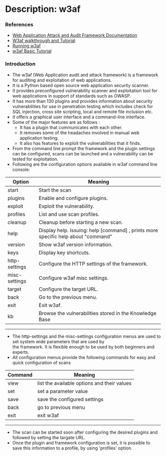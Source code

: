 # Description: w3af

### References 
* [Web Application Attack and Audit Framework Documentation](https://buildmedia.readthedocs.org/media/pdf/w3af/latest/w3af.pdf)
* [W3af walkthrough and Tutorial](https://resources.infosecinstitute.com/w3af-tutorial/#gref)
* [Running w3af](http://docs.w3af.org/en/latest/basic-ui.html)
* [w3af Basic Tutorial](https://www.hackingarticles.in/w3af-web-application-attack-and-audit-framework-tutorial-part-1/)

### Introduction
* The w3af (Web Application audit and attack framework) is a framework for auditing and exploitation of web 
  applications. 
* It is a Python based open source web application security scanner. 
* It provides preconfigured vulnerability scanner and exploitation tool for web applications in support of standards 
  such as OWASP. 
* It has more than 130 plugins and provides information about security vulnerabilities for use in penetration testing 
  which includes check for SQL injection, cross site scripting, local and remote file inclusion etc. <br>
* It offers a graphical user interface and a command-line interface. 
* Some of the major features are as follows :
    - It has a plugin that communicates with each other.
    - It removes some of the headaches involved in manual web application testing.
    - It also has features to exploit the vulnerabilities that it finds.
* From the command line prompt the framework and the plugin settings can be configured, scans can be launched and a 
  vulnerability can be tested for exploitation.
* Following are the configuration options available in w3af command line console:

 | Option            | Meaning                                                                               |
 |-------------------|---------------------------------------------------------------------------------------|
 | start             | Start the scan                                                                        |                                                                                                           
 | plugins           | Enable and configure plugins.                                                         |                                                                                            
 | exploit           | Exploit the vulnerability.                                                            |                                                                                          
 | profiles          | List and use scan profiles.                                                           |                                                                                           
 | cleanup           | Cleanup before starting a new scan.                                                   |                                                                                     
 | help              | Display help. Issuing: help [command] , prints more specific help about "command"     |
 | version           | Show w3af version information.                                                        |
 | keys              | Display key shortcuts.                                                                |
 | http-settings     | Configure the HTTP settings of the framework.                                         |                                                                           |
 | misc-settings     | Configure w3af misc settings.                                                         |                                                                                          |
 | target            | Configure the target URL.                                                             |                                                                                               |
 | back              | Go to the previous menu.                                                              |
 | exit              | Exit w3af.                                                                            |
 | kb                | Browse the vulnerabilities stored in the Knowledge Base                               |
 -----------------------------------------------------------------------------------------------------------
 
* The http-settings and the misc-settings configuration menus are used to set system wide parameters that are used by  
  the framework. It is flexible enough to be used by both beginners and experts.
* All configuration menus provide the following commands for easy and quick configuration of scans

 |       Command     | Meaning                                        |
 |-------------------|------------------------------------------------|
 | view              | list the available options and their values    |
 | set               | set a parameter value                          |
 | save              | save the configured settings                   |
 | back              | go to previous menu                            |
 | exit              | exit w3af                                      |
  --------------------------------------------------------------------
  
* The scan can be started soon after configuring the desired plugins and followed by setting the targate URL.
* Once the plugin and framework configuration is set, it is possible to save this information to a profile, by using 
  'profiles' option.
